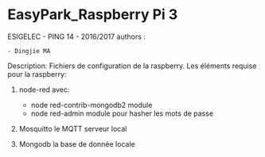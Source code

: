 # EasyPark_Raspberry Pi 3
ESIGELEC - PING 14 - 2016/2017
authors :

	- Dingjie MA

Description:
Fichiers de configuration de la raspberry. Les éléments requise pour la raspberry:

1. node-red avec:
	* node red-contrib-mongodb2 module
	* node red-admin module pour hasher les mots de passe

2. Mosquitto le MQTT serveur local
3. Mongodb la base de donnée locale
